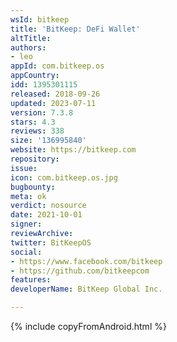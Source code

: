 ```yaml
---
wsId: bitkeep
title: 'BitKeep: DeFi Wallet'
altTitle: 
authors:
- leo
appId: com.bitkeep.os
appCountry: 
idd: 1395301115
released: 2018-09-26
updated: 2023-07-11
version: 7.3.8
stars: 4.3
reviews: 338
size: '136995840'
website: https://bitkeep.com
repository: 
issue: 
icon: com.bitkeep.os.jpg
bugbounty: 
meta: ok
verdict: nosource
date: 2021-10-01
signer: 
reviewArchive: 
twitter: BitKeepOS
social:
- https://www.facebook.com/bitkeep
- https://github.com/bitkeepcom
features: 
developerName: BitKeep Global Inc.

---
```


 {% include copyFromAndroid.html %}
